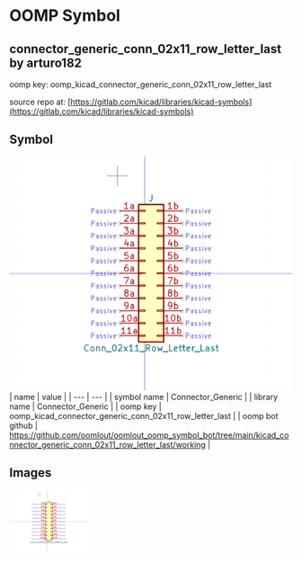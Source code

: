 # OOMP Symbol  
## connector_generic_conn_02x11_row_letter_last  by arturo182  
  
oomp key: oomp_kicad_connector_generic_conn_02x11_row_letter_last  
  
source repo at: [https://gitlab.com/kicad/libraries/kicad-symbols](https://gitlab.com/kicad/libraries/kicad-symbols)  
## Symbol  
  
[![working.png](working_600.png)](working.png)  
| name | value | 
| --- | --- | 
| symbol name | Connector_Generic | 
| library name | Connector_Generic | 
| oomp key | oomp_kicad_connector_generic_conn_02x11_row_letter_last | 
| oomp bot github | https://github.com/oomlout/oomlout_oomp_symbol_bot/tree/main/kicad_connector_generic_conn_02x11_row_letter_last/working | 
## Images  
  
[![working.png](working_140.png)](working.png)  
